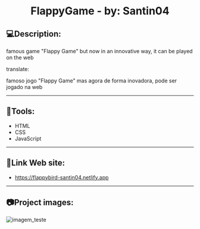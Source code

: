 <h1 align="center">
  FlappyGame - by: Santin04
</h1>

<h2>💻Description:</h2>
<p>famous game "Flappy Game" but now in an innovative way, it can be played on the web</p>
<p>translate:</p>
<p>famoso jogo "Flappy Game" mas agora de forma inovadora, pode ser jogado na web</p>

<hr>
<h2>🔧Tools: </h2>

- HTML
- CSS
- JavaScript

<hr>
<h2>📌Link Web site:</h2>

- https://flappybird-santin04.netlify.app

<hr>
<h2>📷Project images:</h2>

![imagem_teste](https://github.com/Santin04/FlappyGame/assets/142067234/1579abb8-fe2e-4da9-bc01-9a368faa86a8)
